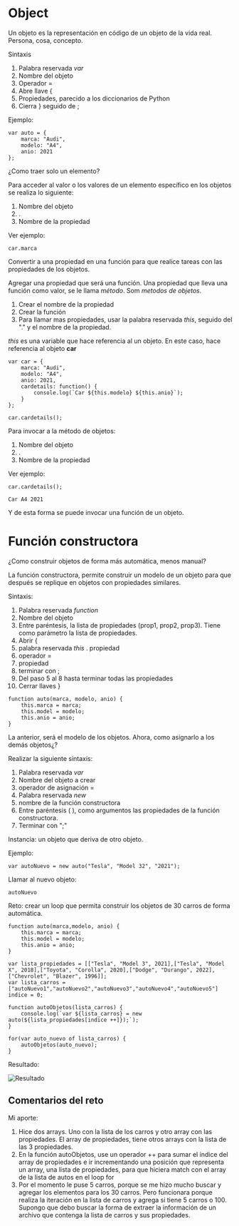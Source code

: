 # Object

Un objeto es la representación en código de un objeto de la vida real. Persona, cosa, concepto.

Sintaxis
1. Palabra reservada *var*
2. Nombre del objeto
3. Operador =
4. Abre llave {
5. Propiedades, parecido a los diccionarios de Python
6. Cierra } seguido de ;

Ejemplo:

````
var auto = {
    marca: "Audi",
    modelo: "A4",
    anio: 2021
};
````


¿Como traer solo un elemento?

Para acceder al valor o los valores de un  elemento específico en los objetos se realiza lo siguiente:

1. Nombre del objeto
2. .
3. Nombre de la propiedad

Ver ejemplo:

````
car.marca

````
Convertir a una propiedad en una función para que realice tareas con las propiedades de los objetos.

Agregar una propiedad que será una función. Una propiedad que lleva una función como valor, se le llama *método*. Som *metodos de objetos*.

1. Crear el nombre de la propiedad
2. Crear la función
3. Para llamar mas propiedades, usar la palabra reservada *this*, seguido del "." y el nombre de la propiedad.

*this* es una variable que hace referencia al un objeto. En este caso, hace referencia al objeto **car**

````
var car = {
    marca: "Audi",
    modelo: "A4",
    anio: 2021,
    cardetails: function() {
        console.log(`Car ${this.modelo} ${this.anio}`);
    }
};

car.cardetails();
````


Para invocar a la método de objetos:

1. Nombre del objeto
2. .
3. Nombre de la propiedad

Ver ejemplo:

````
car.cardetails();

Car A4 2021

````

Y de esta forma se puede invocar una función de un objeto.

# Función constructora

¿Como construir objetos de forma más automática, menos manual?

La función constructora, permite construir un modelo de un objeto para que después se replique en objetos con propiedades similares.

Sintaxis:

1. Palabra reservada *function*
2. Nombre del objeto
3. Entre paréntesis, la lista de propiedades (prop1, prop2, prop3). Tiene como parámetro la lista de propiedades.
4. Abrir {
5. palabra reservada *this* . propiedad
6. operador =
7. propiedad
8. terminar con ;
9. Del paso 5 al 8 hasta terminar todas las propiedades
10. Cerrar llaves }

````
function auto(marca, modelo, anio) {
    this.marca = marca;
    this.model = modelo;
    this.anio = anio;
}
````
La anterior, será el modelo de los objetos.
Ahora, como asignarlo a los demás objetos¿?

Realizar la siguiente sintaxis:
1. Palabra reservada *var*
2. Nombre del objeto a crear
3. operador de asignación =
4. Palabra reservada *new*
5. nombre de la función constructora
6. Entre paréntesis ( ), como argumentos las propiedades de la función constructora.
8. Terminar con ";"

Instancia: un objeto que deriva de otro objeto.

Ejemplo:

````
var autoNuevo = new auto("Tesla", "Model 32", "2021");
````

Llamar al nuevo objeto:

````
autoNuevo
````

Reto: crear un loop que permita construir los objetos de 30 carros de forma automática.

````
function auto(marca,modelo, anio) {
    this.marca = marca;
    this.model = modelo;
    this.anio = anio;
}

var lista_propiedades = [["Tesla", "Model 3", 2021],["Tesla", "Model X", 2018],["Toyota", "Corolla", 2020],["Dodge", "Durango", 2022],["Chevrolet", "Blazer", 1996]];
var lista_carros = ["autoNuevo1","autoNuevo2","autoNuevo3","autoNuevo4","autoNuevo5"]
indice = 0;

function autoObjetos(lista_carros) {
    console.log(`var ${lista_carros} = new auto(${lista_propiedades[indice ++]});`);
}

for(var auto_nuevo of lista_carros) {
    autoObjetos(auto_nuevo);
}
````

Resultado:

![Resultado](/Doc/images/resultado-objects.png)

## Comentarios del reto

Mi aporte:

1. Hice dos arrays. Uno con la lista de los carros y otro array con las propiedades. El array de propiedades, tiene otros arrays con la lista de las 3 propiedades.
2. En la función autoObjetos, use un operador ++ para sumar el índice del array de propiedades e ir incrementando una posición que representa un array, una lista de propiedades, para que hiciera match con el array de la lista de autos en el loop for
3. Por el momento le puse 5 carros, porque se me hizo mucho buscar y agregar los elementos para los 30 carros. Pero funcionara porque realiza la iteración en la lista de carros y agrega si tiene 5 carros o 100. Supongo que debo buscar la forma de extraer la información de un archivo que contenga la lista de carros y sus propiedades.


